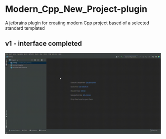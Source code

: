 # Modern_Cpp_New_Project-plugin
A jetbrains plugin for creating modern Cpp project based of a selected standard templated

## v1 - interface completed
![Application gif](docs/v1.gif)